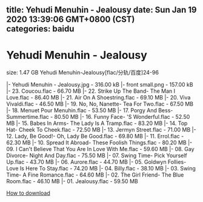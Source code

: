 
title: Yehudi Menuhin - Jealousy
date: Sun Jan 19 2020 13:39:06 GMT+0800 (CST)    
categories: baidu
---

# Yehudi Menuhin - Jealousy
size: 1.47 GB
 Yehudi Menuhin-Jealousy[flac/分轨/百度]24-96
 
|- Yehudi Menuhin - Jealousy.jpg - 316.00 kB
|- front small.png - 157.00 kB
|- 23. Coucou.flac - 66.70 MB
|- 22. Strike Up The Band- The Man I Love.flac - 86.40 MB
|- 21. Air On A Shoestring.flac - 69.10 MB
|- 20. Viva Vivaldi.flac - 46.50 MB
|- 19. No, No, Nanette- Tea For Two.flac - 67.50 MB
|- 18. Menuet Pour Menuhin.flac - 53.50 MB
|- 17. Porgy And Bess- Summertime.flac - 80.50 MB
|- 16. Funny Face- 'S Wonderful.flac - 52.50 MB
|- 15. Babes In Arms- The Lady Is A Tramp.flac - 83.20 MB
|- 14. Top Hat- Cheek To Cheek.flac - 72.50 MB
|- 13. Jermyn Street.flac - 71.00 MB
|- 12. Lady, Be Good!- Oh, Lady Be Good.flac - 69.80 MB
|- 11. Errol.flac - 62.30 MB
|- 10. Spread It Abroad- These Foolish Things.flac - 80.20 MB
|- 09. I Can't Believe That You Are In Love With Me.flac - 59.60 MB
|- 08. Gay Divorce- Night And Day.flac - 75.50 MB
|- 07. Swing Time- Pick Yourself Up.flac - 43.70 MB
|- 06. Aurore.flac - 44.70 MB
|- 05. Goldwyn Follies- Love Is Here To Stay.flac - 74.20 MB
|- 04. Billy.flac - 38.10 MB
|- 03. Swing Time- A Fine Romance.flac - 64.60 MB
|- 02. The Girl Friend- The Blue Room.flac - 46.10 MB
|- 01. Jealousy.flac - 59.50 MB

[How to download](https://bpcam.bemobtrk.com/go/2ceec3aa-1ca2-46d6-b9ff-aaa5c184517c?jno=263)